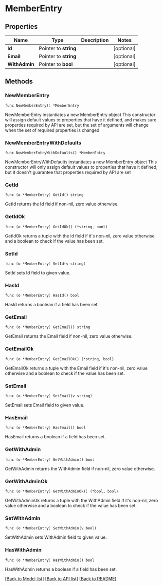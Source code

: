 # MemberEntry

## Properties

Name | Type | Description | Notes
------------ | ------------- | ------------- | -------------
**Id** | Pointer to **string** |  | [optional] 
**Email** | Pointer to **string** |  | [optional] 
**WithAdmin** | Pointer to **bool** |  | [optional] 

## Methods

### NewMemberEntry

`func NewMemberEntry() *MemberEntry`

NewMemberEntry instantiates a new MemberEntry object
This constructor will assign default values to properties that have it defined,
and makes sure properties required by API are set, but the set of arguments
will change when the set of required properties is changed

### NewMemberEntryWithDefaults

`func NewMemberEntryWithDefaults() *MemberEntry`

NewMemberEntryWithDefaults instantiates a new MemberEntry object
This constructor will only assign default values to properties that have it defined,
but it doesn't guarantee that properties required by API are set

### GetId

`func (o *MemberEntry) GetId() string`

GetId returns the Id field if non-nil, zero value otherwise.

### GetIdOk

`func (o *MemberEntry) GetIdOk() (*string, bool)`

GetIdOk returns a tuple with the Id field if it's non-nil, zero value otherwise
and a boolean to check if the value has been set.

### SetId

`func (o *MemberEntry) SetId(v string)`

SetId sets Id field to given value.

### HasId

`func (o *MemberEntry) HasId() bool`

HasId returns a boolean if a field has been set.

### GetEmail

`func (o *MemberEntry) GetEmail() string`

GetEmail returns the Email field if non-nil, zero value otherwise.

### GetEmailOk

`func (o *MemberEntry) GetEmailOk() (*string, bool)`

GetEmailOk returns a tuple with the Email field if it's non-nil, zero value otherwise
and a boolean to check if the value has been set.

### SetEmail

`func (o *MemberEntry) SetEmail(v string)`

SetEmail sets Email field to given value.

### HasEmail

`func (o *MemberEntry) HasEmail() bool`

HasEmail returns a boolean if a field has been set.

### GetWithAdmin

`func (o *MemberEntry) GetWithAdmin() bool`

GetWithAdmin returns the WithAdmin field if non-nil, zero value otherwise.

### GetWithAdminOk

`func (o *MemberEntry) GetWithAdminOk() (*bool, bool)`

GetWithAdminOk returns a tuple with the WithAdmin field if it's non-nil, zero value otherwise
and a boolean to check if the value has been set.

### SetWithAdmin

`func (o *MemberEntry) SetWithAdmin(v bool)`

SetWithAdmin sets WithAdmin field to given value.

### HasWithAdmin

`func (o *MemberEntry) HasWithAdmin() bool`

HasWithAdmin returns a boolean if a field has been set.


[[Back to Model list]](../README.md#documentation-for-models) [[Back to API list]](../README.md#documentation-for-api-endpoints) [[Back to README]](../README.md)


